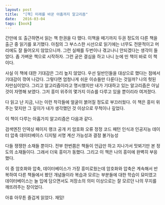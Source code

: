 ```yaml
---
layout: post
title:  "[책] 미래를 바꾼 아홉까지 알고리즘"
date:   2016-03-04
tags: [book]
---
```


간만에 또 출근하면서 읽는 책 한권을 다 뗐다. 이책을 떼기까지 두권 정도의 다른 책을 출근 중 읽기를 포기했다. 아침의 그 부스스한 시선으로 읽기에는 너무도 전문적이고 머리에도 잘 들어오지 않았으니까. 그런 실패를 두번이나 겪고나니 안되겠다는 생각이 들었다. 좀 가벼운 책으로 시작하자. 그런 굳은 결심을 하고 나니 눈에 띤 책이 바로 이 책이다. 

  사실 이 책에 대한 기대감은 그리 높지 않았다. 우선 일반인들을 대상으로 했다는 점에서 기대감이 깎여 나갔다. 그렇다면 엄청나게 쉬운 이슈들만 다룬다는 것일까? 나의 헛된 자만심이었다. 그리고 알고리즘이라고 명시했지만 내가 기대하고 있는 알고리즘은 아닐 것이 자명해 보였다. 그저 흥미 위주의 몇가지 이슈를 다루고 있을 뿐이리라 여겨졌다. 

  다 읽고 난 지금, 나는 이런 착각들에 얼굴이 붉어질 정도로 부끄러웠다. 이 책은 흥미 위주는 맞지만 그 깊이가 내가 생각했던 것 이상으로 무척이나 깊었다. 

  이 책이 다루는 아홉가지 알고리즘은 다음과 같다. 

검색엔진 인덱싱 
패이지 랭크 
공개 키 암호화 
오류 정정 코드 
패턴 인식과 인공지능 
데이터 압축 
데이터베이스 
디지털 서명 
계산 가능성과 결정 불가능성 

  다들 쟁쟁한 소재들 뿐이다. 전부 한번쯤은 책들이 언급만 하고 지나가서 맛뵈기만 본 정도의 소재들이다. 그래서 더욱 흥미가 동했다. 그리고 이 책은 나의 흥미에 완벽히 부응했다. 

  이 중 암호화와 압축, 데이터베이스가 가장 흥미로웠는데 암호화와 압축은 계속해서 반복하여 다른 책들에서 봤던 개념들이라 복습과 모르는 부분들에 대한 학습이 묘미였고 데이터베이스는 늘 입에 담으면서도 저장소의 의미 이상으로는 잘 모르던 나의 무지를 깨뜨려주는 장이었다. 

  아휴 아무튼 즐겁게 읽었다. 재밌!
